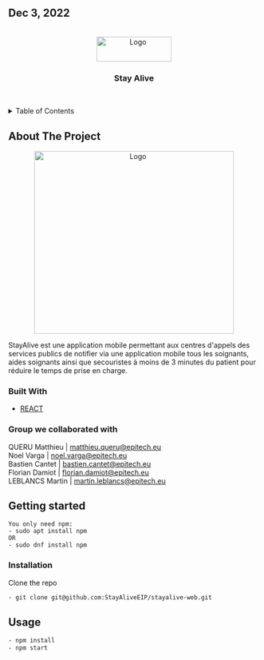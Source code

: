## Dec 3, 2022
<div id="top"></div>
<br />
<div align="center">
  <a href="https://github.com/StayAliveEIP/stayalive-web">
    <img src="https://media.discordapp.net/attachments/1019600215545749587/1051797618268852274/CleanShot_2022-12-12_at_10.47.552x.png?width=1144&height=1294" alt="Logo" width="150" height="50">
  </a>

<h3 align="center">Stay Alive</h3>

  <p align="center">
    <br />
  </p>
</div>



<details>
  <summary>Table of Contents</summary>
  <ol>
    <li>
      <a href="#about-the-project">About The Project</a>
      <ul>
        <li><a href="#built-with">Built With</a></li>
      </ul>
    </li>
    <li>
      <a href="#getting-started">Getting Started</a>
      <ul>
        <li><a href="#installation">Installation</a></li>
      </ul>
    </li>
    <li><a href="#usage">Usage</a></li>
  </ol>
</details>

## About The Project

<div align="center">
    <img src="https://koreus.cdn.li/thumbshigh/201703/aventures-fille-partition-midi.jpg" alt="Logo" width="400" height="366">
</div>

StayAlive est une application mobile permettant aux centres d'appels des services publics de notifier via une application mobile tous les soignants, aides soignants ainsi que secouristes à moins de 3 minutes du patient pour réduire le temps de prise en charge.

### Built With

* [REACT](https://reactjs.org)

### Group we collaborated with
QUERU Matthieu | matthieu.queru@epitech.eu<br />
Noel Varga | noel.varga@epitech.eu<br />
Bastien Cantet | bastien.cantet@epitech.eu<br />
Florian Damiot | florian.damiot@epitech.eu<br />
LEBLANCS Martin | martin.leblancs@epitech.eu

## Getting started

```
You only need npm:
- sudo apt install npm
OR
- sudo dnf install npm
```

### Installation

Clone the repo
   ```sh
   - git clone git@github.com:StayAliveEIP/stayalive-web.git
   ```

## Usage

  ```sh
  - npm install
  - npm start
  ```

